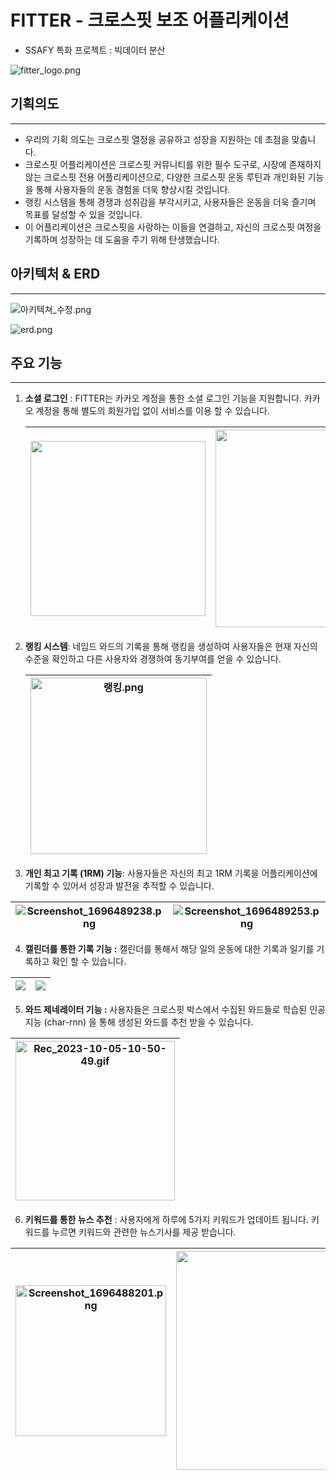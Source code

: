 # FITTER - 크로스핏 보조 어플리케이션

- SSAFY 특화 프로젝트 : 빅데이터 분산

![fitter_logo.png](C:\Users\SSAFY\Desktop\fitter_logo.png)

## 기획의도

---

- 우리의 기획 의도는 크로스핏 열정을 공유하고 성장을 지원하는 데 초점을 맞춥니다.
- 크로스핏 어플리케이션은 크로스핏 커뮤니티를 위한 필수 도구로, 시장에 존재하지 않는 크로스핏 전용 어플리케이션으로, 다양한 크로스핏 운동 루틴과 개인화된 기능을 통해 사용자들의 운동 경험을 더욱 향상시킬 것입니다.
- 랭킹 시스템을 통해 경쟁과 성취감을 부각시키고, 사용자들은 운동을 더욱 즐기며 목표를 달성할 수 있을 것입니다.
- 이 어플리케이션은 크로스핏을 사랑하는 이들을 연결하고, 자신의 크로스핏 여정을 기록하며 성장하는 데 도움을 주기 위해 탄생했습니다.

## 아키텍처 & ERD

---

![아키텍쳐_수정.png](C:\Users\SSAFY\Desktop\readmeGif\아키텍쳐_수정.png)

![erd.png](C:\Users\SSAFY\Desktop\readmeGif\erd.png)



## 주요 기능

---

1. **소셜 로그인** : FITTER는 카카오 계정을 통한 소셜 로그인 기능을 지원합니다. 카카오 계정을 통해 별도의 회원가입 없이 서비스를 이용 할 수 있습니다.
   
   | <img title="" src="file:///C:/Users/SSAFY/AppData/Roaming/marktext/images/2023-10-04-16-17-15-image.png" alt="" width="280"> | <img title="" src="file:///C:/Users/SSAFY/AppData/Roaming/marktext/images/2023-10-04-16-18-26-image.png" alt="" width="316"> |
   | ---------------------------------------------------------------------------------------------------------------------------- | ---------------------------------------------------------------------------------------------------------------------------- |
2. **랭킹 시스템**: 네임드 와드의 기록을 통해 랭킹을 생성하여 사용자들은 현재 자신의 수준을 확인하고 다른 사용자와 경쟁하여 동기부여를 얻을 수 있습니다.
   
   | <img src="file:///C:/Users/SSAFY/Desktop/readmeGif/랭킹.png" title="" alt="랭킹.png" width="282"> |
   | --------------------------------------------------------------------------------------------- |





3. **개인 최고 기록 (1RM) 기능**: 사용자들은 자신의 최고 1RM 기록을 어플리케이션에 기록할 수 있어서 성장과 발전을 추적할 수 있습니다.

| ![Screenshot_1696489238.png](C:\Users\SSAFY\Downloads\스크린샷\Screenshot_1696489238.png) | ![Screenshot_1696489253.png](C:\Users\SSAFY\Downloads\스크린샷\Screenshot_1696489253.png) |
| ------------------------------------------------------------------------------------- | ------------------------------------------------------------------------------------- |





4. **캘린더를 통한 기록 기능 :** 캘린더를 통해서 해당 일의 운동에 대한 기록과 일기를 기록하고 확인 할 수 있습니다.

| ![](C:\Users\SSAFY\Desktop\readmeGif\daily_calendar.gif) | ![](C:\Users\SSAFY\Desktop\readmeGif\daily_record.gif) |
| -------------------------------------------------------- | ------------------------------------------------------ |

5. **와드 제네레이터 기능 :** 사용자들은 크로스핏 박스에서 수집된 와드들로 학습된 인공지능 (char-rnn) 을 통해 생성된 와드를 추천 받을 수 있습니다.

| <img src="file:///C:/Users/SSAFY/Desktop/readmeGif/Rec_2023-10-05-10-50-49.gif" title="" alt="Rec_2023-10-05-10-50-49.gif" width="255"> |
| --------------------------------------------------------------------------------------------------------------------------------------- |

6. **키워드를 통한 뉴스 추천** : 사용자에게 하루에 5가지 키워드가 업데이트 됩니다. 키워드를 누르면 키워드와 관련한 뉴스기사를 제공 받습니다.

| <img title="" src="file:///C:/Users/SSAFY/Downloads/스크린샷/Screenshot_1696488201.png" alt="Screenshot_1696488201.png" width="241"> | <img title="" src="file:///C:/Users/SSAFY/Desktop/readmeGif/keyword.gif" alt="" width="350"> |
| -------------------------------------------------------------------------------------------------------------------------------- | -------------------------------------------------------------------------------------------- |
